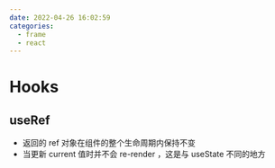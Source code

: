 ```yaml
---
date: 2022-04-26 16:02:59
categories:
  - frame
  - react
---
```


# Hooks

## useRef

- 返回的 ref 对象在组件的整个生命周期内保持不变
- 当更新 current 值时并不会 re-render ，这是与 useState 不同的地方

